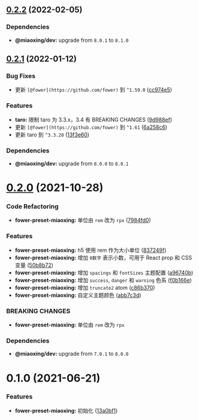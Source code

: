 ## [0.2.2](https://github.com/miaoxing/fower-preset-miaoxing/compare/v0.2.1...v0.2.2) (2022-02-05)





### Dependencies

* **@miaoxing/dev:** upgrade from `8.0.1` to `8.1.0`

## [0.2.1](https://github.com/miaoxing/fower-preset-miaoxing/compare/v0.2.0...v0.2.1) (2022-01-12)


### Bug Fixes

* 更新 `[@fower](https://github.com/fower)` 到 `^1.59.0` ([cc974e5](https://github.com/miaoxing/fower-preset-miaoxing/commit/cc974e5462d55ff0a129553195a1c7ad3c9fc5ad))


### Features

* **taro:** 限制 taro 为 3.3.x，3.4 有 BREAKING CHANGES ([9d988ef](https://github.com/miaoxing/fower-preset-miaoxing/commit/9d988ef820b04e555cd339e9b1dce7ebc242aa4a))
* 更新 `[@fower](https://github.com/fower)` 到 `^1.61` ([6a258c6](https://github.com/miaoxing/fower-preset-miaoxing/commit/6a258c66a208a4c831ea43061d03225a28ab242f))
* 更新 taro 到 `^3.3.20` ([13f3e60](https://github.com/miaoxing/fower-preset-miaoxing/commit/13f3e60e6a4992737d4168059b63703dc090572a))





### Dependencies

* **@miaoxing/dev:** upgrade from `8.0.0` to `8.0.1`

# [0.2.0](https://github.com/miaoxing/fower-preset-miaoxing/compare/v0.1.0...v0.2.0) (2021-10-28)


### Code Refactoring

* **fower-preset-miaoxing:** 单位由 `rem` 改为 `rpx` ([7984fd0](https://github.com/miaoxing/fower-preset-miaoxing/commit/7984fd0126ea47b33bfd660022a0315e6dd3ece2))


### Features

* **fower-preset-miaoxing:** h5 使用 rem 作为大小单位 ([837249f](https://github.com/miaoxing/fower-preset-miaoxing/commit/837249f924e0d5cb008bb7e04a97bb8c42e74fed))
* **fower-preset-miaoxing:** 增加 `0数字` 表示小数，可用于 React prop 和 CSS 变量 ([50b8b72](https://github.com/miaoxing/fower-preset-miaoxing/commit/50b8b72b197fab123afdc4d8dcadf6732d68240f))
* **fower-preset-miaoxing:** 增加 `spacings` 和 `fontSizes` 主题配置 ([a96740b](https://github.com/miaoxing/fower-preset-miaoxing/commit/a96740bdc7d042a622ac8af8d992a3148b2b1e61))
* **fower-preset-miaoxing:** 增加 `success`, `danger` 和 `warning` 色系 ([f0b166e](https://github.com/miaoxing/fower-preset-miaoxing/commit/f0b166e2b218dca2877a9da212ce9d260b818284))
* **fower-preset-miaoxing:** 增加 `truncate2` atom ([c86b370](https://github.com/miaoxing/fower-preset-miaoxing/commit/c86b370459183e178858cc4a00f55a9462eaf1c9))
* **fower-preset-miaoxing:** 自定义主题颜色 ([abb7c3d](https://github.com/miaoxing/fower-preset-miaoxing/commit/abb7c3d3c5fccb8d3c85a290a5f4fdf6302b440b))


### BREAKING CHANGES

* **fower-preset-miaoxing:** 单位由 `rem` 改为 `rpx`





### Dependencies

* **@miaoxing/dev:** upgrade from `7.0.1` to `8.0.0`

# 0.1.0 (2021-06-21)


### Features

* **fower-preset-miaoxing:** 初始化 ([13a0bf1](https://github.com/miaoxing/fower-preset-miaoxing/commit/13a0bf14ce630bb741536d532852bd2bd43b5c65))
